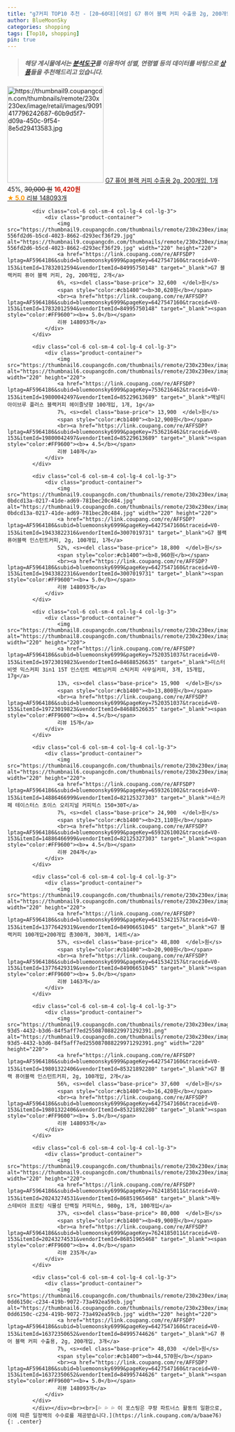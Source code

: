 ```yaml
---
title: "g7커피 TOP10 추천 - [20~60대][여성] G7 퓨어 블랙 커피 수출용 2g, 200개입, 1개"
author: BlueMoonSky
categories: shopping
tags: [Top10, shopping]
pin: true
---
```


> ##### 해당 게시물에서는 [**분석도구**](https://itemscout.io/)를 이용하여 **성별**, **연령별** 등의 데이터를 바탕으로 [**상품**](https://link.coupang.com/a/baae76)들을 추천해드리고 있습니다.
<div class="container"><div class="row">
            <div class="col-6 col-sm-4 col-lg-4 col-lg-3">
                <div class="product-container">
                    <img src="https://thumbnail9.coupangcdn.com/thumbnails/remote/230x230ex/image/retail/images/9091417796242687-60b9d5f7-d09a-450c-9f54-8e5d29413583.jpg" alt="https://thumbnail9.coupangcdn.com/thumbnails/remote/230x230ex/image/retail/images/9091417796242687-60b9d5f7-d09a-450c-9f54-8e5d29413583.jpg" width="220" height="220">
                    <a href="https://link.coupang.com/re/AFFSDP?lptag=AF5964186&subid=bluemoonsky6999&pageKey=6427547160&traceid=V0-153&itemId=17647602666&vendorItemId=3497393821" target="_blank">G7 퓨어 블랙 커피 수출용 2g, 200개입, 1개</a>
                    45%, <s><del class="base-price"> 30,000  </del>원</s> 
                    <span style="color:#cb1400"><b>16,420원</b></span>
                    <br><a href="https://link.coupang.com/re/AFFSDP?lptag=AF5964186&subid=bluemoonsky6999&pageKey=6427547160&traceid=V0-153&itemId=17647602666&vendorItemId=3497393821" target="_blank"><span style="color:#FF9600"><b>★ 5.0</b></span>
                    리뷰 148093개</a>
                </div>
            </div>
            
            <div class="col-6 col-sm-4 col-lg-4 col-lg-3">
                <div class="product-container">
                    <img src="https://thumbnail9.coupangcdn.com/thumbnails/remote/230x230ex/image/retail/images/1065401564505683-556fd2d6-b5cd-4023-8662-d293ecf36f29.jpg" alt="https://thumbnail9.coupangcdn.com/thumbnails/remote/230x230ex/image/retail/images/1065401564505683-556fd2d6-b5cd-4023-8662-d293ecf36f29.jpg" width="220" height="220">
                    <a href="https://link.coupang.com/re/AFFSDP?lptag=AF5964186&subid=bluemoonsky6999&pageKey=6427547160&traceid=V0-153&itemId=17832012594&vendorItemId=84995750148" target="_blank">G7 블랙커피 퓨어 블랙 커피, 2g, 200개입, 2개</a>
                    6%, <s><del class="base-price"> 32,600  </del>원</s> 
                    <span style="color:#cb1400"><b>30,620원</b></span>
                    <br><a href="https://link.coupang.com/re/AFFSDP?lptag=AF5964186&subid=bluemoonsky6999&pageKey=6427547160&traceid=V0-153&itemId=17832012594&vendorItemId=84995750148" target="_blank"><span style="color:#FF9600"><b>★ 5.0</b></span>
                    리뷰 148093개</a>
                </div>
            </div>
            
            <div class="col-6 col-sm-4 col-lg-4 col-lg-3">
                <div class="product-container">
                    <img src="https://thumbnail6.coupangcdn.com/thumbnails/remote/230x230ex/image/vendor_inventory/7f2f/deedf44001b582a2c9ca4325dbe2fac37e80e156f8d79e8cb187990c6c65.jpg" alt="https://thumbnail6.coupangcdn.com/thumbnails/remote/230x230ex/image/vendor_inventory/7f2f/deedf44001b582a2c9ca4325dbe2fac37e80e156f8d79e8cb187990c6c65.jpg" width="220" height="220">
                    <a href="https://link.coupang.com/re/AFFSDP?lptag=AF5964186&subid=bluemoonsky6999&pageKey=7536216462&traceid=V0-153&itemId=19800042497&vendorItemId=85229613689" target="_blank">맥널티 아이브루 플러스 블랙커피 헤이즐넛향 100개입, 1개, 1g</a>
                    7%, <s><del class="base-price"> 13,900  </del>원</s> 
                    <span style="color:#cb1400"><b>12,900원</b></span>
                    <br><a href="https://link.coupang.com/re/AFFSDP?lptag=AF5964186&subid=bluemoonsky6999&pageKey=7536216462&traceid=V0-153&itemId=19800042497&vendorItemId=85229613689" target="_blank"><span style="color:#FF9600"><b>★ 4.5</b></span>
                    리뷰 140개</a>
                </div>
            </div>
            
            <div class="col-6 col-sm-4 col-lg-4 col-lg-3">
                <div class="product-container">
                    <img src="https://thumbnail9.coupangcdn.com/thumbnails/remote/230x230ex/image/retail/images/1248660077815525-0bdcd13a-0217-41de-ad69-781bec20c484.jpg" alt="https://thumbnail9.coupangcdn.com/thumbnails/remote/230x230ex/image/retail/images/1248660077815525-0bdcd13a-0217-41de-ad69-781bec20c484.jpg" width="220" height="220">
                    <a href="https://link.coupang.com/re/AFFSDP?lptag=AF5964186&subid=bluemoonsky6999&pageKey=6427547160&traceid=V0-153&itemId=19433822316&vendorItemId=3007019731" target="_blank">G7 블랙 퓨어블랙 인스턴트커피, 2g, 100개입, 1개</a>
                    52%, <s><del class="base-price"> 18,800  </del>원</s> 
                    <span style="color:#cb1400"><b>8,960원</b></span>
                    <br><a href="https://link.coupang.com/re/AFFSDP?lptag=AF5964186&subid=bluemoonsky6999&pageKey=6427547160&traceid=V0-153&itemId=19433822316&vendorItemId=3007019731" target="_blank"><span style="color:#FF9600"><b>★ 5.0</b></span>
                    리뷰 148093개</a>
                </div>
            </div>
            
            <div class="col-6 col-sm-4 col-lg-4 col-lg-3">
                <div class="product-container">
                    <img src="https://thumbnail8.coupangcdn.com/thumbnails/remote/230x230ex/image/vendor_inventory/6d83/48f8055cf9ef9536e87de0870eeab61508ecadbae750ccc47bd6fb5fb944.jpg" alt="https://thumbnail8.coupangcdn.com/thumbnails/remote/230x230ex/image/vendor_inventory/6d83/48f8055cf9ef9536e87de0870eeab61508ecadbae750ccc47bd6fb5fb944.jpg" width="220" height="220">
                    <a href="https://link.coupang.com/re/AFFSDP?lptag=AF5964186&subid=bluemoonsky6999&pageKey=7520351037&traceid=V0-153&itemId=19723019823&vendorItemId=84688526635" target="_blank">미스터비엣 믹스커피 3in1 15T 인스턴트 베트남커피 스틱커피 사무실커피, 3개, 15개입, 17g</a>
                    13%, <s><del class="base-price"> 15,900  </del>원</s> 
                    <span style="color:#cb1400"><b>13,800원</b></span>
                    <br><a href="https://link.coupang.com/re/AFFSDP?lptag=AF5964186&subid=bluemoonsky6999&pageKey=7520351037&traceid=V0-153&itemId=19723019823&vendorItemId=84688526635" target="_blank"><span style="color:#FF9600"><b>★ 4.5</b></span>
                    리뷰 15개</a>
                </div>
            </div>
            
            <div class="col-6 col-sm-4 col-lg-4 col-lg-3">
                <div class="product-container">
                    <img src="https://thumbnail6.coupangcdn.com/thumbnails/remote/230x230ex/image/vendor_inventory/20e8/e4552e6707e7d2ad392d87f5ee56f2db46e6a264ad23095579913cc375fe.jpg" alt="https://thumbnail6.coupangcdn.com/thumbnails/remote/230x230ex/image/vendor_inventory/20e8/e4552e6707e7d2ad392d87f5ee56f2db46e6a264ad23095579913cc375fe.jpg" width="220" height="220">
                    <a href="https://link.coupang.com/re/AFFSDP?lptag=AF5964186&subid=bluemoonsky6999&pageKey=6593261002&traceid=V0-153&itemId=14886466999&vendorItemId=82125327303" target="_blank">네스카페 테이스터스 초이스 오리지널 커피믹스 150+30T</a>
                    7%, <s><del class="base-price"> 24,900  </del>원</s> 
                    <span style="color:#cb1400"><b>23,110원</b></span>
                    <br><a href="https://link.coupang.com/re/AFFSDP?lptag=AF5964186&subid=bluemoonsky6999&pageKey=6593261002&traceid=V0-153&itemId=14886466999&vendorItemId=82125327303" target="_blank"><span style="color:#FF9600"><b>★ 4.5</b></span>
                    리뷰 204개</a>
                </div>
            </div>
            
            <div class="col-6 col-sm-4 col-lg-4 col-lg-3">
                <div class="product-container">
                    <img src="https://thumbnail9.coupangcdn.com/thumbnails/remote/230x230ex/image/vendor_inventory/fa4f/3fd2e741b2f84f298270cb9a690ea983a6abbc4f2ad912d70f54099071dd.jpg" alt="https://thumbnail9.coupangcdn.com/thumbnails/remote/230x230ex/image/vendor_inventory/fa4f/3fd2e741b2f84f298270cb9a690ea983a6abbc4f2ad912d70f54099071dd.jpg" width="220" height="220">
                    <a href="https://link.coupang.com/re/AFFSDP?lptag=AF5964186&subid=bluemoonsky6999&pageKey=6415342157&traceid=V0-153&itemId=13776429319&vendorItemId=84906651045" target="_blank">G7 블랙커피 100개입+200개입 총300개, 300개, 1세트</a>
                    57%, <s><del class="base-price"> 48,800  </del>원</s> 
                    <span style="color:#cb1400"><b>20,900원</b></span>
                    <br><a href="https://link.coupang.com/re/AFFSDP?lptag=AF5964186&subid=bluemoonsky6999&pageKey=6415342157&traceid=V0-153&itemId=13776429319&vendorItemId=84906651045" target="_blank"><span style="color:#FF9600"><b>★ 5.0</b></span>
                    리뷰 1463개</a>
                </div>
            </div>
            
            <div class="col-6 col-sm-4 col-lg-4 col-lg-3">
                <div class="product-container">
                    <img src="https://thumbnail9.coupangcdn.com/thumbnails/remote/230x230ex/image/retail/images/1b743dbc-93d5-4432-b3d6-84f5aff7ed255087088229971292391.png" alt="https://thumbnail9.coupangcdn.com/thumbnails/remote/230x230ex/image/retail/images/1b743dbc-93d5-4432-b3d6-84f5aff7ed255087088229971292391.png" width="220" height="220">
                    <a href="https://link.coupang.com/re/AFFSDP?lptag=AF5964186&subid=bluemoonsky6999&pageKey=6427547160&traceid=V0-153&itemId=19801322406&vendorItemId=85321892280" target="_blank">G7 블랙 퓨어블랙 인스턴트커피, 2g, 100개입, 2개</a>
                    56%, <s><del class="base-price"> 37,600  </del>원</s> 
                    <span style="color:#cb1400"><b>16,420원</b></span>
                    <br><a href="https://link.coupang.com/re/AFFSDP?lptag=AF5964186&subid=bluemoonsky6999&pageKey=6427547160&traceid=V0-153&itemId=19801322406&vendorItemId=85321892280" target="_blank"><span style="color:#FF9600"><b>★ 5.0</b></span>
                    리뷰 148093개</a>
                </div>
            </div>
            
            <div class="col-6 col-sm-4 col-lg-4 col-lg-3">
                <div class="product-container">
                    <img src="https://thumbnail9.coupangcdn.com/thumbnails/remote/230x230ex/image/vendor_inventory/4f66/15e0ff7502463df811b35f872a942bf2070753904feab9c46030b82f7f2b.jpg" alt="https://thumbnail9.coupangcdn.com/thumbnails/remote/230x230ex/image/vendor_inventory/4f66/15e0ff7502463df811b35f872a942bf2070753904feab9c46030b82f7f2b.jpg" width="220" height="220">
                    <a href="https://link.coupang.com/re/AFFSDP?lptag=AF5964186&subid=bluemoonsky6999&pageKey=7624185011&traceid=V0-153&itemId=20243274531&vendorItemId=86851965468" target="_blank">제누 스테비아 프로틴 식물성 단백질 커피믹스, 980g, 1개, 100개입</a>
                    37%, <s><del class="base-price"> 80,000  </del>원</s> 
                    <span style="color:#cb1400"><b>49,900원</b></span>
                    <br><a href="https://link.coupang.com/re/AFFSDP?lptag=AF5964186&subid=bluemoonsky6999&pageKey=7624185011&traceid=V0-153&itemId=20243274531&vendorItemId=86851965468" target="_blank"><span style="color:#FF9600"><b>★ 4.0</b></span>
                    리뷰 235개</a>
                </div>
            </div>
            
            <div class="col-6 col-sm-4 col-lg-4 col-lg-3">
                <div class="product-container">
                    <img src="https://thumbnail6.coupangcdn.com/thumbnails/remote/230x230ex/image/retail/images/106203779706099-0dd6150c-c234-419b-9072-73a492ea59cb.jpg" alt="https://thumbnail6.coupangcdn.com/thumbnails/remote/230x230ex/image/retail/images/106203779706099-0dd6150c-c234-419b-9072-73a492ea59cb.jpg" width="220" height="220">
                    <a href="https://link.coupang.com/re/AFFSDP?lptag=AF5964186&subid=bluemoonsky6999&pageKey=6427547160&traceid=V0-153&itemId=16372350652&vendorItemId=84995744626" target="_blank">G7 퓨어 블랙 커피 수출용, 2g, 200개입, 3개</a>
                    7%, <s><del class="base-price"> 48,030  </del>원</s> 
                    <span style="color:#cb1400"><b>44,570원</b></span>
                    <br><a href="https://link.coupang.com/re/AFFSDP?lptag=AF5964186&subid=bluemoonsky6999&pageKey=6427547160&traceid=V0-153&itemId=16372350652&vendorItemId=84995744626" target="_blank"><span style="color:#FF9600"><b>★ 5.0</b></span>
                    리뷰 148093개</a>
                </div>
            </div>
            </div></div><br><br>[💦 💦 💦 이 포스팅은 쿠팡 파트너스 활동의 일환으로, 이에 따른 일정액의 수수료를 제공받습니다.](https://link.coupang.com/a/baae76){: .center}